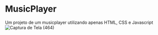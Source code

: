 # MusicPlayer
Um projeto de um musicplayer utilizando apenas HTML, CSS e Javascript
![Captura de Tela (464)](https://github.com/user-attachments/assets/986cb6a9-d9a9-4e0f-9104-d61e1fcf6b4f)
